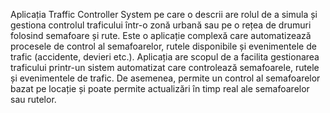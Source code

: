 Aplicația Traffic Controller System pe care o descrii are rolul de a simula și gestiona controlul traficului într-o zonă urbană sau pe o rețea de drumuri folosind semafoare și rute. Este o aplicație complexă care automatizează procesele de control al semafoarelor, rutele disponibile și evenimentele de trafic (accidente, devieri etc.).
Aplicația are scopul de a facilita gestionarea traficului printr-un sistem automatizat care controlează semafoarele, rutele și evenimentele de trafic. De asemenea, permite un control al semafoarelor bazat pe locație și poate permite actualizări în timp real ale semafoarelor sau rutelor.
